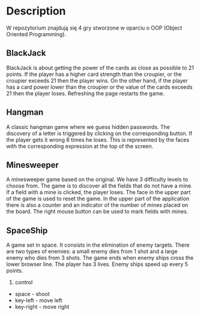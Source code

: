 # Description

W repozytorium znajdują się 4 gry stworzone w oparciu o OOP (Object Oriented Programming).

## BlackJack

BlackJack is about getting the power of the cards as close as possible to 21 points. If the player has a higher card strength than the croupier, or the croupier exceeds 21 then the player wins. On the other hand, if the player has a card power lower than the croupier or the value of the cards exceeds 21 then the player loses. Refreshing the page restarts the game.

## Hangman

A classic hangman game where we guess hidden passwords. The discovery of a letter is triggered by clicking on the corresponding button. If the player gets it wrong 8 times he loses. This is represented by the faces with the corresponding expression at the top of the screen.

## Minesweeper

A minesweeper game based on the original. We have 3 difficulty levels to choose from. The game is to discover all the fields that do not have a mine. If a field with a mine is clicked, the player loses. The face in the upper part of the game is used to reset the game. In the upper part of the application there is also a counter and an indicator of the number of mines placed on the board. The right mouse button can be used to mark fields with mines.

## SpaceShip

A game set in space. It consists in the elimination of enemy targets. There are two types of enemies: a small enemy dies from 1 shot and a large enemy who dies from 3 shots. The game ends when enemy ships cross the lower browser line. The player has 3 lives. Enemy ships speed up every 5 points.

1. control

- space - shoot
- key-left - move left
- key-right - move right
